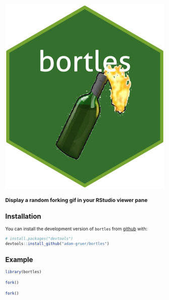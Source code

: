 ![bortles hex sticker](inst/figures/imgfile.png "Package hex sticker")

### Display a random forking gif in your RStudio viewer pane

## Installation

You can install the development version of `bortles` from [github](https://www.github.com) with:

``` r
# install.packages("devtools")
devtools::install_github("adam-gruer/bortles")
```

## Example

``` r
library(bortles)

fork()

fork()
```

